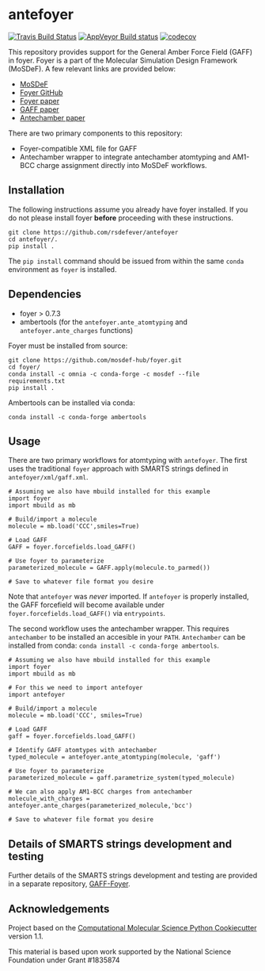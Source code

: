 antefoyer
==============================
[//]: # (Badges)
[![Travis Build Status](https://travis-ci.org/REPLACE_WITH_OWNER_ACCOUNT/antefoyer.svg?branch=master)](https://travis-ci.org/REPLACE_WITH_OWNER_ACCOUNT/antefoyer)
[![AppVeyor Build status](https://ci.appveyor.com/api/projects/status/REPLACE_WITH_APPVEYOR_LINK/branch/master?svg=true)](https://ci.appveyor.com/project/REPLACE_WITH_OWNER_ACCOUNT/antefoyer/branch/master)
[![codecov](https://codecov.io/gh/REPLACE_WITH_OWNER_ACCOUNT/antefoyer/branch/master/graph/badge.svg)](https://codecov.io/gh/REPLACE_WITH_OWNER_ACCOUNT/antefoyer/branch/master)

This repository provides support for the General Amber Force Field (GAFF) in foyer. Foyer is a part of the Molecular Simulation Design Framework (MoSDeF). A few relevant links are provided below:

- [MoSDeF](https://mosdef.org)
- [Foyer GitHub](https://github.com/mosdef-hub/foyer)
- [Foyer paper](https://doi.org/10.1016/j.commatsci.2019.05.026) 
- [GAFF paper](https://doi.org/10.1002/jcc.20035)
- [Antechamber paper](https://doi.org/10.1016/j.jmgm.2005.12.005)

There are two primary components to this repository: 

- Foyer-compatible XML file for GAFF
- Antechamber wrapper to integrate antechamber atomtyping and AM1-BCC charge assignment directly into MoSDeF workflows.

## Installation
The following instructions assume you already have foyer installed. If you do not please install foyer __before__ proceeding with these instructions.

    git clone https://github.com/rsdefever/antefoyer
    cd antefoyer/.
    pip install . 

The `pip install` command should be issued from within the same `conda` environment as `foyer` is installed. 

## Dependencies

- foyer > 0.7.3
- ambertools (for the `antefoyer.ante_atomtyping` and `antefoyer.ante_charges` functions)

Foyer must be installed from source:

	git clone https://github.com/mosdef-hub/foyer.git
	cd foyer/
	conda install -c omnia -c conda-forge -c mosdef --file requirements.txt
	pip install .

Ambertools can be installed via conda:

	conda install -c conda-forge ambertools

## Usage
There are two primary workflows for atomtyping with `antefoyer`. The first uses the traditional `foyer` approach with SMARTS strings defined in `antefoyer/xml/gaff.xml`. 

    # Assuming we also have mbuild installed for this example
    import foyer
    import mbuild as mb
    
    # Build/import a molecule
    molecule = mb.load('CCC',smiles=True)
    
    # Load GAFF
    GAFF = foyer.forcefields.load_GAFF()
    
    # Use foyer to parameterize
    parameterized_molecule = GAFF.apply(molecule.to_parmed())
    
    # Save to whatever file format you desire
    
Note that `antefoyer` was _never_ imported. If `antefoyer` is properly installed, the GAFF forcefield will become available under `foyer.forcefields.load_GAFF()` via `entrypoints`. 

The second workflow uses the antechamber wrapper. This requires `antechamber` to be installed an accesible in your `PATH`. `Antechamber` can be installed from conda: `conda install -c conda-forge ambertools`.

    # Assuming we also have mbuild installed for this example
    import foyer
    import mbuild as mb
    
    # For this we need to import antefoyer
    import antefoyer
    
    # Build/import a molecule
    molecule = mb.load('CCC', smiles=True)
    
    # Load GAFF
    gaff = foyer.forcefields.load_GAFF()
    
    # Identify GAFF atomtypes with antechamber
    typed_molecule = antefoyer.ante_atomtyping(molecule, 'gaff')
    
    # Use foyer to parameterize
    parameterized_molecule = gaff.parametrize_system(typed_molecule)
    
    # We can also apply AM1-BCC charges from antechamber
    molecule_with_charges = antefoyer.ante_charges(parameterized_molecule,'bcc')
    
    # Save to whatever file format you desire

## Details of SMARTS strings development and testing
Further details of the SMARTS strings development and testing are provided in a separate repository, [GAFF-Foyer](https://github.com/rsdefever/GAFF-foyer).

## Acknowledgements
 
Project based on the
[Computational Molecular Science Python Cookiecutter](https://github.com/molssi/cookiecutter-cms) version 1.1.


This material is based upon work supported by the National Science Foundation under Grant #1835874

